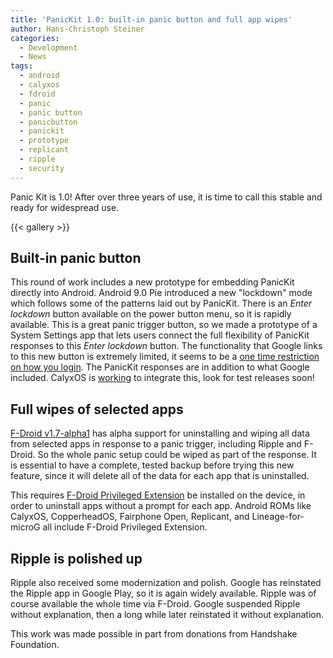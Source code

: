 ```yaml
---
title: 'PanicKit 1.0: built-in panic button and full app wipes'
author: Hans-Christoph Steiner
categories:
  - Development
  - News
tags:
  - android
  - calyxos
  - fdroid
  - panic
  - panic button
  - panicbutton
  - panickit
  - prototype
  - replicant
  - ripple
  - security
---
```


Panic Kit is 1.0!  After over three years of use, it is time to call
this stable and ready for widespread use.

{{< gallery >}}

## Built-in panic button

This round of work includes a new prototype for embedding PanicKit
directly into Android.  Android 9.0 Pie introduced a new "lockdown"
mode which follows some of the patterns laid out by PanicKit.  There
is an _Enter lockdown_ button available on the power button menu, so
it is rapidly available.  This is a great panic trigger button, so we
made a prototype of a System Settings app that lets users connect the
full flexibility of PanicKit responses to this _Enter lockdown_
button.  The functionality that Google links to this new button is
extremely limited, it seems to be a [one time restriction on how you
login](https://www.androidpolice.com/2018/03/08/android-p-feature-spotlight-new-lockdown-option-power-menu-turns-off-fingerprint-unlocking-something-called-extended-access/).
The PanicKit responses are in addition to what Google
included. CalyxOS is
[working](https://gitlab.com/calyxos/calyxos/issues/72) to integrate
this, look for test releases soon!


## Full wipes of selected apps

[F-Droid v1.7-alpha1](https://f-droid.org) has alpha support for
uninstalling and wiping all data from selected apps in response to a
panic trigger, including Ripple and F-Droid.  So the whole panic setup
could be wiped as part of the response.  It is essential to have a
complete, tested backup before trying this new feature, since it will
delete all of the data for each app that is uninstalled.

This requires [F-Droid Privileged
Extension](https://f-droid.org/packages/org.fdroid.fdroid.privileged.ota)
be installed on the device, in order to uninstall apps without a
prompt for each app.  Android ROMs like CalyxOS, CopperheadOS,
Fairphone Open, Replicant, and Lineage-for-microG all include F-Droid
Privileged Extension.


## Ripple is polished up

Ripple also received some modernization and polish.  Google has
reinstated the Ripple app in Google Play, so it is again widely
available.  Ripple was of course available the whole time via F-Droid.
Google suspended Ripple without explanation, then a long while later
reinstated it without explanation.

This work was made possible in part from donations from Handshake Foundation.
